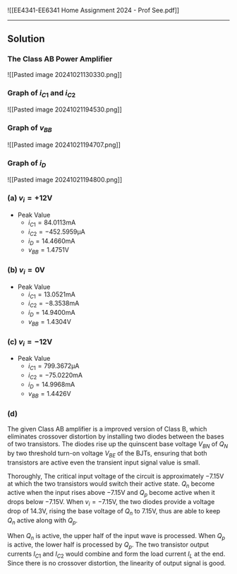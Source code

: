 ![[EE4341-EE6341 Home Assignment 2024 - Prof See.pdf]]

---
## Solution

### The Class AB Power Amplifier

![[Pasted image 20241021130330.png]]

### Graph of $i_{C1}$ and $i_{C2}$

![[Pasted image 20241021194530.png]]

### Graph of $v_{BB}$

![[Pasted image 20241021194707.png]]

### Graph of $i_{D}$

![[Pasted image 20241021194800.png]]

### (a) $v_i = +12\mathrm{V}$

+ Peak Value
	+ $i_{C1}=84.0113\mathrm{mA}$
	+ $i_{C2}=-452.5959\mathrm{\mu A}$
	+ $i_{D}=14.4660\mathrm{mA}$
	+ $v_{BB}=1.4751\mathrm{V}$

### (b) $v_i = 0\mathrm{V}$

+ Peak Value
	+ $i_{C1}=13.0521\mathrm{mA}$
	+ $i_{C2}=-8.3538\mathrm{mA}$
	+ $i_{D}=14.9400\mathrm{mA}$
	+ $v_{BB}=1.4304\mathrm{V}$

### (c) $v_i = -12\mathrm{V}$

+ Peak Value
	+ $i_{C1}=799.3672\mathrm{\mu A}$
	+ $i_{C2}=-75.0220\mathrm{mA}$
	+ $i_{D}=14.9968\mathrm{mA}$
	+ $v_{BB}=1.4426\mathrm{V}$

### (d)

The given Class AB amplifier is a improved version of Class B, which eliminates crossover distortion by installing two diodes between the bases of two transistors. The diodes rise up the quinscent base voltage $V_{BN}$ of $Q_N$ by two threshold turn-on voltage $V_{BE}$ of the BJTs, ensuring that both transistors are active even the transient input signal value is small.

Thoroughly, The critical input voltage of the circuit is approximately $-7.15\mathrm{V}$ at which the two transistors would switch their active state. $Q_n$ become active when the input rises above $-7.15\mathrm{V}$ and $Q_p$ become active when it drops below $-7.15\mathrm{V}$. When $v_i=-7.15\mathrm{V}$, the two diodes provide a voltage drop of $14.3\mathrm{V}$, rising the base voltage of $Q_n$ to $7.15\mathrm{V}$, thus are able to keep $Q_n$ active along with $Q_p$.

When $Q_n$ is active, the upper half of the input wave is processed. When $Q_p$ is active, the lower half is processed by $Q_p$. The two transistor output currents $I_{C1}$ and $I_{C2}$ would combine and form the load current $I_L$ at the end. Since there is no crossover distortion, the linearity of output signal is good.